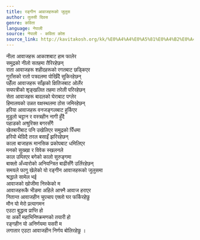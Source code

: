 ```yaml
---
title: रङ्गीन आवाजहरूको जुलुस
author: तुलसी दिवस
genre: कविता
language: नेपाली
source: नेपाली - कविता कोश
source_link: http://kavitakosh.org/kk/%E0%A4%A4%E0%A5%81%E0%A4%B2%E0%A4%B8%E0%A5%80_%E0%A4%A6%E0%A4%BF%E0%A4%B5%E0%A4%B8
---
```


नीला आवाजहरू आकाशबाट हाम फालेर  
समुद्रको नीलो सतहमा तैरिरहेछन्  
राता आवाजहरू शहीदहरूको रगतबाट छड्किएर  
गुराँसको रातो पत्रदलमा पोखिँदै सुकिरहेछन्  
पहेँला आवाजहरू साँझको क्षितिजबाट ओर्लेर  
सयपत्रीको शृङ्खलित तहमा तरेली परिरहेछन्  
सेता आवाजहरू बादलको घेराबाट पग्लेर  
हिमालयको उन्नत वक्षस्थलमा ठोस जमिरहेछन्  
हरिया आवाजहरू वनजङ्गलबाट हुर्किएर  
मुडुलो चट्टान र वस्त्रहीन नागी हुँदै  
पहाडको अश्रुरिक्त बगरसँगै  
खेतबारीबाट पनि उखेलिएर समुद्रको पिँधमा  
हरियो थेग्रिदै तरल बसाइँ झरिरहेछन्  
काला बाजाहरू मानसिक प्रकोपबाट धमिलिएर  
मनको सुख्खा र विवेक स्खलनले  
काल उम्लिएर बगेको कालो सुरुङ्गमा  
बाक्लो अँध्यारोको अनियन्त्रित बाढीसँगै उर्लिरहेछन्  
समयले फागु खेलेको यो रङ्गीन आवाजहरूको जुलुसमा  
श्रद्धाले सामेल भई  
आवाजको खोजीमा निस्केको म  
आवाजहरूकै भीडमा अहिले आफ्नै आवाज हराएर  
नितान्त आवाजहीन चुपचाप एक्लो घर फर्किरहेछु  
मौन यो मेरो प्रत्यागमन  
एउटा बुद्धत्व प्राप्ति हो  
या अर्को महाभिनिष्क्रमणको तयारी हो  
रङ्गहीन यो अनिर्णयमा यसरी म  
लगातार एउटा आवाजहीन निर्णय बोलिरहेछु ।
